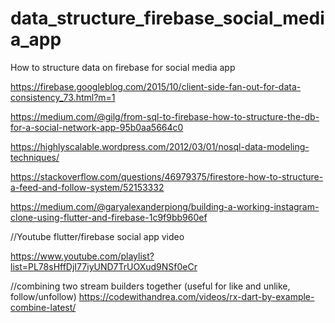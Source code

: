# data_structure_firebase_social_media_app
How to structure data on firebase for social media app


https://firebase.googleblog.com/2015/10/client-side-fan-out-for-data-consistency_73.html?m=1



https://medium.com/@gilg/from-sql-to-firebase-how-to-structure-the-db-for-a-social-network-app-95b0aa5664c0


https://highlyscalable.wordpress.com/2012/03/01/nosql-data-modeling-techniques/

https://stackoverflow.com/questions/46979375/firestore-how-to-structure-a-feed-and-follow-system/52153332

https://medium.com/@garyalexanderpiong/building-a-working-instagram-clone-using-flutter-and-firebase-1c9f9bb960ef

//Youtube flutter/firebase social app video

https://www.youtube.com/playlist?list=PL78sHffDjI77iyUND7TrUOXud9NSf0eCr


//combining two stream builders together (useful for like and unlike, follow/unfollow)
https://codewithandrea.com/videos/rx-dart-by-example-combine-latest/
